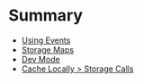 # Summary

- [Using Events](./using_events.md)
- [Storage Maps](./storage_maps.md)
- [Dev Mode](./dev_mode.md)
- [Cache Locally > Storage Calls](./cache.md)
